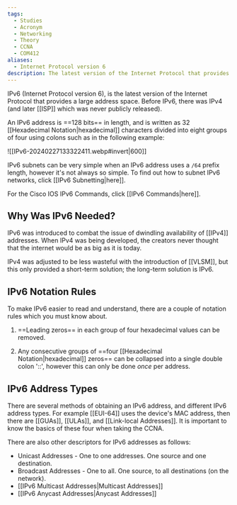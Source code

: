 ```yaml
---
tags:
  - Studies
  - Acronym
  - Networking
  - Theory
  - CCNA
  - COM412
aliases:
  - Internet Protocol version 6
description: The latest version of the Internet Protocol that provides a larger address space compared to its predecessor, IPv4.
---
```

IPv6 (Internet Protocol version 6), is the latest version of the Internet Protocol that provides a large address space. Before IPv6, there was IPv4 (and later [[ISP]] which was never publicly released).

An IPv6 address is ==128 bits== in length, and is written as 32 [[Hexadecimal Notation|hexadecimal]] characters divided into eight groups of four using colons such as in the following example:


![[IPv6-20240227133322411.webp#invert|600]]

IPv6 subnets can be very simple when an IPv6 address uses a `/64` prefix length, however it's not always so simple. To find out how to subnet IPv6 networks, click [[IPv6 Subnetting|here]].

For the Cisco IOS IPv6 Commands, click [[IPv6 Commands|here]].
## Why Was IPv6 Needed?

IPv6 was introduced to combat the issue of dwindling availability of [[IPv4]] addresses. When IPv4 was being developed, the creators never thought that the internet would be as big as it is today.

IPv4 was adjusted to be less wasteful with the introduction of [[VLSM]], but this only provided a short-term solution; the long-term solution is IPv6.

## IPv6 Notation Rules

To make IPv6 easier to read and understand, there are a couple of notation rules which you must know about.

1. ==Leading zeros== in each group of four hexadecimal values can be removed.

2. Any consecutive groups of ==four [[Hexadecimal Notation|hexadecimal]] zeros== can be collapsed into a single double colon '::', however this can only be done *once* per address.

## IPv6 Address Types

There are several methods of obtaining an IPv6 address, and different IPv6 address types. For example [[EUI-64]] uses the device's MAC address, then there are [[GUAs]], [[ULAs]], and [[Link-local Addresses]]. It is important to know the basics of these four when taking the CCNA.

There are also other descriptors for IPv6 addresses as follows:

- Unicast Addresses - One to one addresses. One source and one destination.
- Broadcast Addresses - One to all. One source, to all destinations (on the network).
- [[IPv6 Multicast Addresses|Multicast Addresses]]
- [[IPv6 Anycast Addresses|Anycast Addresses]]